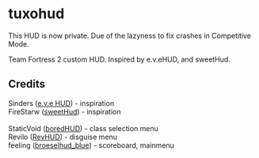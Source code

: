 tuxohud
==========

This HUD is now private. Due of the lazyness to fix crashes in Competitive Mode.

Team Fortress 2 custom HUD. Inspired by e.v.eHUD, and sweetHud.

Credits
----------
Sinders ([e.v.e HUD](http://tf2.gamebanana.com/guis/25711)) - inspiration<br/>
FireStarw ([sweetHud](http://tf2.gamebanana.com/guis/30656)) - inspiration<br/><br/>
StaticVoid ([boredHUD](http://tf2.gamebanana.com/guis/31054)) - class selection menu<br/>
Revilo ([RevHUD](http://tf2.gamebanana.com/guis/30656)) - disguise menu<br/>
feeling ([broeselhud_blue](http://steamcommunity.com/groups/broeselhud_blue)) - scoreboard, mainmenu<br/><br/>
